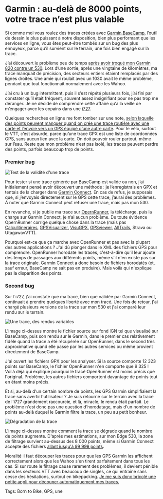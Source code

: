 # Garmin : au-delà de 8000 points, votre trace n&#8217;est plus valable

Si comme moi vous roulez des traces créées avec [Garmin BaseCamp](https://www.garmin.com/fr-FR/software/basecamp/), l’outil de dessin le plus puissant à notre disposition, bien plus performant que les services en ligne, vous êtes peut-être tombés sur un bug des plus ennuyeux, parce qu’il survient sur le terrain, une fois bien engagé sur la trace.<span id="more-60396"></span>

J’ai découvert le problème peu de temps [après avoir troqué mon Garmin 820 contre un 530](https://tcrouzet.com/2020/10/16/pourquoi-jai-rachete-gps-garmin/?swcfpc=1). Lors d’une sortie, après une vingtaine de kilomètres, ma trace manquait de précision, des secteurs entiers étaient remplacés par des lignes droites. Une amie qui roulait avec un 1030 avait le même problème, pendant que tout fonctionnait normalement avec les Wahoo.

J’ai cru à un bug intermittent, puis il s’est répété plusieurs fois, j’ai fini par constater qu’il était fréquent, souvent assez insignifiant pour ne pas trop me déranger. Je ne décide de comprendre cette affaire qu’à la veille de m’engager avec les copains dans une [i727](https://tcrouzet.com/i727).

Quelques recherches en ligne me font tomber sur une note, [selon laquelle des points peuvent manquer quand on crée une trace routière avec une carte et l’envoie vers un GPS équipé d’une autre carte](https://support.garmin.com/en-US/?faq=ZWxU2CxR7d4U7adcx1RDJ8). Pour le vélo, surtout le VTT, c’est absurde, parce qu’une trace GPX est une liste de coordonnées GPS, sans aucun lien avec la carte. On doit pouvoir rouler partout, même sur l’eau. Reste que mon problème n’est pas isolé, les traces peuvent perdre des points, parfois beaucoup trop de points.

### Premier bug

![Test de la validité d'une trace](https://tcrouzet.comhttps://tcrouzet.com/images_tc/2021/10/gbug-1.png)

Pour tester si une trace générée par BaseCamp est valide ou non, j’ai initialement pensé avoir découvert une méthode : je l’enregistrais en GPX et tentais de la charger dans [Garmin Connect](https://connect.garmin.com/modern/import-data). En cas de refus, je supposais que, si j’envoyais directement sur le GPS cette trace, j’aurai des problèmes. À noter que Garmin Connect peut refuser une trace, mais pas mon 530.

En revanche, si je publie ma trace sur [OpernRunner](https://www.openrunner.com/), la télécharge, puis la charge sur Garmin Connect, je n’ai aucun problème. De toute évidence OpernRunner corrige quelque chose dans la trace (mais pas [Calculitineraires](https://www.calculitineraires.fr/), [GPSVisualizer](https://www.gpsvisualizer.com/convert_input), [VisuGPX](https://www.visugpx.com/), [GPSviewer](https://fr-fr.gps-viewer.com/), [AllTrails](https://www.alltrails.com/fr/converter/), Strava ou UtagawavVTT).

Pourquoi est-ce que ça marche avec OpenRunner et pas avec la plupart des autres applications ? J'ai dû plonger dans le XML des fichiers GPS pour comprendre. OpenRunner horodate les traces, c'est-à-dire qu'il leur ajoute des temps de passages aux différents points, même s'il n'en existe pas sur la trace originale. Garmin Connect a donc besoin de fichiers horodatés (et, sauf erreur, BaseCamp ne sait pas en produire). Mais voilà qui n'explique pas la disparition des points.

### Second bug

Sur l'i727, j'ai constaté que ma trace, bien que validée par Garmin Connect, continuait à prendre quelques liberté avec mon tracé. Une fois de retour, j'ai chargé plusieurs versions de la trace sur mon 530 et j'ai comparé leur rendu sur le terrain.

![Une trace, des rendus variables](https://tcrouzet.comhttps://tcrouzet.com/images_tc/2021/10/tracesbug.jpg)

L'image ci-dessus montre le fichier source sur fond IGN tel que visualisé sur BaseCamp, puis son rendu sur le Garmin, dans le premier cas relativement fidèle quand la trace a été récupérée sur OpenRunner, dans le second très approximative quand elle passe par les autres services ou même provient directement de BaseCamp.

J'ai ouvert les fichiers GPX pour les analyser. Si la source comporte 12 323 points sur BaseCamp, le fichier OpenRunner n'en comporte que 9 325 ! Voilà déjà qui explique pourquoi le tracé OpenRunner est moins précis que l'original. Problème, les autres fichiers comportent davantage de points tout en étant moins précis.

Et si, au-delà d'un certain nombre de points, les GPS Garmin simplifiaient la trace sans avertir l'utilisateur ? Je suis retourné sur le terrain avec la trace de l'i727 grandement raccourcie, et là, miracle, le rendu était parfait. Le problème n'est donc pas une question d'horodatage, mais d'un nombre de points au-delà duquel le Garmin filtre la trace, un peu au petit bonheur.

![Dégradation de la trace](https://tcrouzet.comhttps://tcrouzet.com/images_tc/2021/10/points-1.jpg)

L'image ci-dessus montre comment la trace se dégrade quand le nombre de points augmente. D'après mes estimations, sur mon Edge 530, la zone de filtrage survient au-dessus des 8 000 points, même si Garmin Connect accepte des fichiers [allant jusqu'à 99 999 points](https://support.garmin.com/en-US/?faq=EWm0A6dgWu2OTV4bVYXWK6).

Moralité il faut découper les traces pour que les GPS Garmin les affichent correctement alors que les Wahoo s'en tirent parfaitement dans tous les cas. Si sur route le filtrage cause rarement des problèmes, il devient pénible dans les secteurs VTT avec beaucoup de singles, ce qui entraîne sans cesse des hésitations, surtout en bikepacking. [Je me suis donc bricolé une petite appli pour découper automatiquement mes traces.](https://bikepacking.000webhostapp.com/gpx/)

Tags: Born to Bike, GPS, une